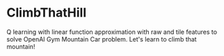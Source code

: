 # ClimbThatHill
Q learning with linear function approximation with raw and tile features to solve OpenAI Gym Mountain Car problem. Let's learn to climb that mountain!
